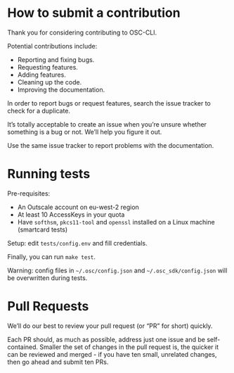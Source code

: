 # How to submit a contribution

Thank you for considering contributing to OSC-CLI.

Potential contributions include:

- Reporting and fixing bugs.
- Requesting features.
- Adding features.
- Cleaning up the code.
- Improving the documentation.

In order to report bugs or request features, search the issue tracker to check for a duplicate.

It’s totally acceptable to create an issue when you’re unsure whether
something is a bug or not. We’ll help you figure it out.

Use the same issue tracker to report problems with the documentation.

# Running tests

Pre-requisites:
- An Outscale account on eu-west-2 region
- At least 10 AccessKeys in your quota
- Have `softhsm`, `pkcs11-tool` and `openssl` installed on a Linux machine (smartcard tests)

Setup: edit `tests/config.env` and fill credentials.

Finally, you can run `make test`.

Warning: config files in `~/.osc/config.json` and `~/.osc_sdk/config.json` will be overwritten during tests.

# Pull Requests

We’ll do our best to review your pull request (or “PR” for short) quickly.

Each PR should, as much as possible, address just one issue and be self-contained.
Smaller the set of changes in the pull request is, the quicker it can be reviewed and
merged - if you have ten small, unrelated changes, then go ahead and submit ten PRs.
